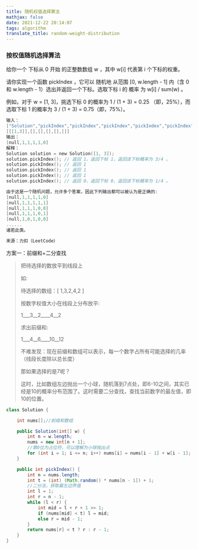 ```yaml
---
title: 随机权值选择算法
mathjax: false
date: 2021-12-22 20:14:07
tags: algorithm
translate_title: random-weight-distribution
---
```


### 按权值随机选择算法

给你一个 下标从 0 开始 的正整数数组 w ，其中 w[i] 代表第 i 个下标的权重。

请你实现一个函数 pickIndex ，它可以 随机地 从范围 [0, w.length - 1] 内（含 0 和 w.length - 1）选出并返回一个下标。选取下标 i 的 概率 为 w[i] / sum(w) 。

例如，对于 w = [1, 3]，挑选下标 0 的概率为 1 / (1 + 3) = 0.25 （即，25%），而选取下标 1 的概率为 3 / (1 + 3) = 0.75（即，75%）。

```c
输入：
["Solution","pickIndex","pickIndex","pickIndex","pickIndex","pickIndex"]
[[[1,3]],[],[],[],[],[]]
输出：
[null,1,1,1,1,0]
解释：
Solution solution = new Solution([1, 3]);
solution.pickIndex(); // 返回 1，返回下标 1，返回该下标概率为 3/4 。
solution.pickIndex(); // 返回 1
solution.pickIndex(); // 返回 1
solution.pickIndex(); // 返回 1
solution.pickIndex(); // 返回 0，返回下标 0，返回该下标概率为 1/4 。

由于这是一个随机问题，允许多个答案，因此下列输出都可以被认为是正确的:
[null,1,1,1,1,0]
[null,1,1,1,1,1]
[null,1,1,1,0,0]
[null,1,1,1,0,1]
[null,1,0,1,0,0]
......
诸若此类。

来源：力扣（LeetCode）
```



方案一：前缀和+二分查找

> 把待选择的数放平到线段上
>
> 如:
>
>  待选择的数组：[ 1,3,2,4,2  ]
>
> 按数字权值大小在线段上分布放平:
>
> 1\_\_\_3\_\_2\_\_\_\_4\_\_2
>
> 求出前缀和:
>
> 1\_\_\_4\_\_6\_\_\_\_10\_\_12
>
> 不难发现：现在前缀和数组可以表示，每一个数字占所有可能选择的几率（线段长度除以总长度）
>
> 
>
>  那如果选择的是7呢？
>
> 这时，比如数组左边抛出一个小球，随机落到7点处，即6-10之间，其实已经是10的概率分布范围了。这时需要二分查找，查找当前数字的最左值，即10的位置。

```java
class Solution {

    int nums[];//前缀和数组

    public Solution(int[] w) {
        int n = w.length;
        nums = new int[n + 1];
        //第0位为占位符，可以理解为小球抛出点
        for (int i = 1; i <= n; i++) nums[i] = nums[i - 1] + w[i - 1];
    }

    public int pickIndex() {
        int n = nums.length;
        int t = (int) (Math.random() * nums[n - 1]) + 1;
        //二分法，获取最左边界值
        int l = 1;
        int r = n - 1;
        while (l < r) {
            int mid = l + r + 1 >> 1;
            if (nums[mid] < t) l = mid;
            else r = mid - 1;
        }
        return nums[r] < t ? r : r - 1;
    }
}
```

